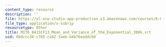 ```yaml
---
content_type: resource
description: ''
file: https://ol-ocw-studio-app-production.s3.amazonaws.com/courses/6-041sc-probabilistic-systems-analysis-and-applied-probability-fall-2013/6bdccc36c785ca923aebb4b76eaddcb0_MIT6_041SCF13_Mean_and_Variance_of_the_Exponential_300k.srt
file_type: application/x-subrip
resourcetype: Other
title: MIT6_041SCF13_Mean_and_Variance_of_the_Exponential_300k.srt
uid: 6bdccc36-c785-ca92-3aeb-b4b76eaddcb0
---
```

